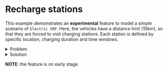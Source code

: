 # Recharge stations

This example demonstrates an **experimental** feature to model a simple scenario of `Electric VRP`. Here, the vehicles have
a distance limit (10km), so that they are forced to visit charging stations. Each station is defined by specific location,
charging duration and time windows.

<details>
    <summary>Problem</summary><p>

```json
{{#include ../../../../../examples/data/pragmatic/basics/recharge.basic.problem.json}}
```

</p></details>

<details>
    <summary>Solution</summary><p>

```json
{{#include ../../../../../examples/data/pragmatic/basics/recharge.basic.solution.json}}
```

</p></details>


<div id="geojson" hidden>
{{#include ../../../../../examples/data/pragmatic/basics/recharge.solution.geojson}}
</div>

<div id="map"></div>

**NOTE**: the feature is on early stage